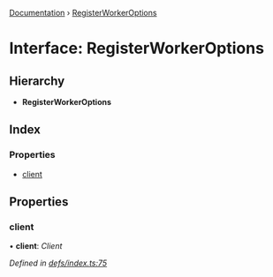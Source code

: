 [Documentation](../README.md) › [RegisterWorkerOptions](registerworkeroptions.md)

# Interface: RegisterWorkerOptions

## Hierarchy

* **RegisterWorkerOptions**

## Index

### Properties

* [client](registerworkeroptions.md#client)

## Properties

###  client

• **client**: *Client*

*Defined in [defs/index.ts:75](https://github.com/badbatch/graphql-box/blob/7c5a3cd/packages/worker-client/src/defs/index.ts#L75)*
